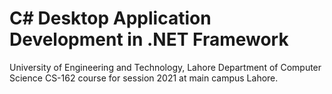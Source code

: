 # C# Desktop Application Development in .NET Framework
University of Engineering and Technology, Lahore Department of Computer Science CS-162 course for session 2021 at main campus Lahore.
